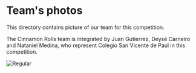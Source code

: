 Team's photos
====

This directory contains picture of our team for this competition.

The Cinnamon Rolls team is integrated by Juan Gutierrez, Deysé Carneiro and Nataniel Medina, who represent Colegio San Vicente de Paúl in this competition.

![Regular](https://github.com/csvprobotica/WRO2024/blob/main/GodZilla/t-photos/1_GodZilla_Team.jpg)
